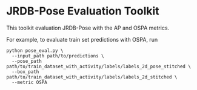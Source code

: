 # JRDB-Pose Evaluation Toolkit

This toolkit evaluation JRDB-Pose with the AP and OSPA metrics.

For example, to evaluate train set predictions with OSPA, run
```
python pose_eval.py \
  --input_path path/to/predictions \
  --pose_path path/to/train_dataset_with_activity/labels/labels_2d_pose_stitched \
  --box_path path/to/train_dataset_with_activity/labels/labels_2d_stitched \
  --metric OSPA
```
